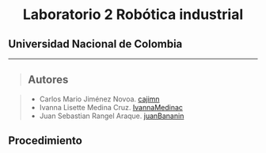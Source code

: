 <h1 align="center"> Laboratorio 2 Robótica industrial </h1>

## Universidad Nacional de Colombia
-------------------------------------------------------------
> ## Autores

  > - Carlos Mario Jiménez Novoa. [cajimn](https://github.com/cajimn)
  > - Ivanna Lisette Medina Cruz. [IvannaMedinac](https://github.com/IvannaMedinaC)
  > - Juan Sebastian Rangel Araque. [juanBananin](https://github.com/juanBananin)


## Procedimiento
